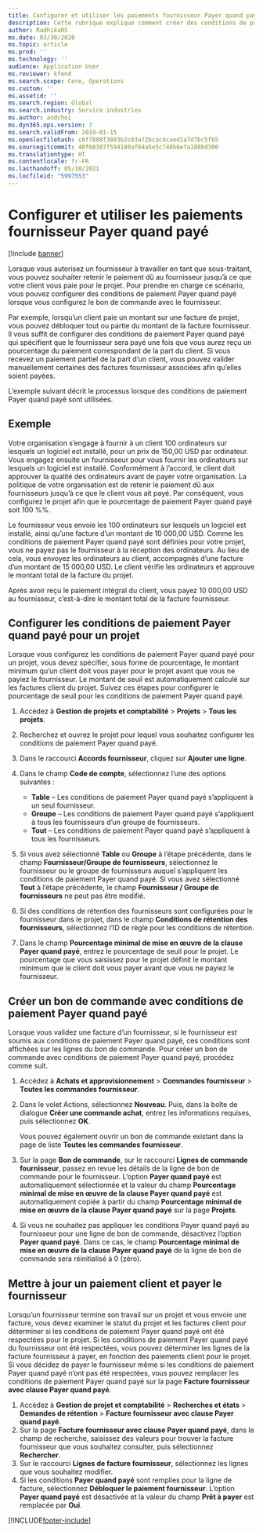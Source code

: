 ```yaml
---
title: Configurer et utiliser les paiements fournisseur Payer quand payé
description: Cette rubrique explique comment créer des conditions de paiement Payer quand payé afin que vous puissiez débloquer des paiements fournisseur partiels, en fonction des paiements des clients.
author: RadhikaRS
ms.date: 03/30/2020
ms.topic: article
ms.prod: ''
ms.technology: ''
audience: Application User
ms.reviewer: kfend
ms.search.scope: Core, Operations
ms.custom: ''
ms.assetid: ''
ms.search.region: Global
ms.search.industry: Service industries
ms.author: andchoi
ms.dyn365.ops.version: 7
ms.search.validFrom: 2019-01-15
ms.openlocfilehash: c6f7888f3803b2c83a72bcac4caed1a7d7bc5f65
ms.sourcegitcommit: 40f68387f594180af64a5e5c748b6efa188bd300
ms.translationtype: HT
ms.contentlocale: fr-FR
ms.lasthandoff: 05/10/2021
ms.locfileid: "5997553"
---
```

# <a name="set-up-and-use-pay-when-paid-vendor-payments"></a>Configurer et utiliser les paiements fournisseur Payer quand payé

[!include [banner](../includes/banner.md)]

Lorsque vous autorisez un fournisseur à travailler en tant que sous-traitant, vous pouvez souhaiter retenir le paiement dû au fournisseur jusqu’à ce que votre client vous paie pour le projet. Pour prendre en charge ce scénario, vous pouvez configurer des conditions de paiement Payer quand payé lorsque vous configurez le bon de commande avec le fournisseur.

Par exemple, lorsqu’un client paie un montant sur une facture de projet, vous pouvez débloquer tout ou partie du montant de la facture fournisseur. Il vous suffit de configurer des conditions de paiement Payer quand payé qui spécifient que le fournisseur sera payé une fois que vous aurez reçu un pourcentage du paiement correspondant de la part du client. Si vous recevez un paiement partiel de la part d’un client, vous pouvez valider manuellement certaines des factures fournisseur associées afin qu’elles soient payées.

L’exemple suivant décrit le processus lorsque des conditions de paiement Payer quand payé sont utilisées.

## <a name="example"></a>Exemple

Votre organisation s’engage à fournir à un client 100 ordinateurs sur lesquels un logiciel est installé, pour un prix de 150,00 USD par ordinateur. Vous engagez ensuite un fournisseur pour vous fournir les ordinateurs sur lesquels un logiciel est installé. Conformément à l’accord, le client doit approuver la qualité des ordinateurs avant de payer votre organisation. La politique de votre organisation est de retenir le paiement dû aux fournisseurs jusqu’à ce que le client vous ait payé. Par conséquent, vous configurez le projet afin que le pourcentage de paiement Payer quand payé soit 100 %%.

Le fournisseur vous envoie les 100 ordinateurs sur lesquels un logiciel est installé, ainsi qu’une facture d’un montant de 10 000,00 USD. Comme les conditions de paiement Payer quand payé sont définies pour votre projet, vous ne payez pas le fournisseur à la réception des ordinateurs. Au lieu de cela, vous envoyez les ordinateurs au client, accompagnés d’une facture d’un montant de 15 000,00 USD. Le client vérifie les ordinateurs et approuve le montant total de la facture du projet.

Après avoir reçu le paiement intégral du client, vous payez 10 000,00 USD au fournisseur, c’est-à-dire le montant total de la facture fournisseur.

## <a name="set-up-pwp-terms-for-a-project"></a>Configurer les conditions de paiement Payer quand payé pour un projet

Lorsque vous configurez les conditions de paiement Payer quand payé pour un projet, vous devez spécifier, sous forme de pourcentage, le montant minimum qu’un client doit vous payer pour le projet avant que vous ne payiez le fournisseur. Le montant de seuil est automatiquement calculé sur les factures client du projet. Suivez ces étapes pour configurer le pourcentage de seuil pour les conditions de paiement Payer quand payé.

1. Accédez à **Gestion de projets et comptabilité** \> **Projets** \> **Tous les projets**.
2. Recherchez et ouvrez le projet pour lequel vous souhaitez configurer les conditions de paiement Payer quand payé.
3. Dans le raccourci **Accords fournisseur**, cliquez sur **Ajouter une ligne**.
3. Dans le champ **Code de compte**, sélectionnez l’une des options suivantes :

    - **Table** – Les conditions de paiement Payer quand payé s’appliquent à un seul fournisseur.
    - **Groupe** – Les conditions de paiement Payer quand payé s’appliquent à tous les fournisseurs d’un groupe de fournisseurs.
    - **Tout** – Les conditions de paiement Payer quand payé s’appliquent à tous les fournisseurs.

4. Si vous avez sélectionné **Table** ou **Groupe** à l’étape précédente, dans le champ **Fournisseur/Groupe de fournisseurs**, sélectionnez le fournisseur ou le groupe de fournisseurs auquel s’appliquent les conditions de paiement Payer quand payé. Si vous avez sélectionné **Tout** à l’étape précédente, le champ **Fournisseur / Groupe de fournisseurs** ne peut pas être modifié.
5. Si des conditions de rétention des fournisseurs sont configurées pour le fournisseur dans le projet, dans le champ **Conditions de rétention des fournisseurs**, sélectionnez l’ID de règle pour les conditions de rétention.
6. Dans le champ **Pourcentage minimal de mise en œuvre de la clause Payer quand payé**, entrez le pourcentage de seuil pour le projet. Le pourcentage que vous saisissez pour le projet définit le montant minimum que le client doit vous payer avant que vous ne payiez le fournisseur.

## <a name="create-a-po-that-has-pwp-terms"></a>Créer un bon de commande avec conditions de paiement Payer quand payé

Lorsque vous validez une facture d’un fournisseur, si le fournisseur est soumis aux conditions de paiement Payer quand payé, ces conditions sont affichées sur les lignes du bon de commande. Pour créer un bon de commande avec conditions de paiement Payer quand payé, procédez comme suit.

1. Accédez à **Achats et approvisionnement** \> **Commandes fournisseur** \> **Toutes les commandes fournisseur**.
2. Dans le volet Actions, sélectionnez **Nouveau**. Puis, dans la boîte de dialogue **Créer une commande achat**, entrez les informations requises, puis sélectionnez **OK**.

    Vous pouvez également ouvrir un bon de commande existant dans la page de liste **Toutes les commandes fournisseur**.

4. Sur la page **Bon de commande**, sur le raccourci **Lignes de commande fournisseur**, passez en revue les détails de la ligne de bon de commande pour le fournisseur. L’option **Payer quand payé** est automatiquement sélectionnée et la valeur du champ **Pourcentage minimal de mise en œuvre de la clause Payer quand payé** est automatiquement copiée à partir du champ **Pourcentage minimal de mise en œuvre de la clause Payer quand payé** sur la page **Projets**.
6. Si vous ne souhaitez pas appliquer les conditions Payer quand payé au fournisseur pour une ligne de bon de commande, désactivez l’option **Payer quand payé**. Dans ce cas, le champ **Pourcentage minimal de mise en œuvre de la clause Payer quand payé** de la ligne de bon de commande sera réinitialisé à 0 (zéro).

## <a name="update-a-customer-payment-and-pay-the-vendor"></a>Mettre à jour un paiement client et payer le fournisseur

Lorsqu’un fournisseur termine son travail sur un projet et vous envoie une facture, vous devez examiner le statut du projet et les factures client pour déterminer si les conditions de paiement Payer quand payé ont été respectées pour le projet. Si les conditions de paiement Payer quand payé du fournisseur ont été respectées, vous pouvez déterminer les lignes de la facture fournisseur à payer, en fonction des paiements client pour le projet. Si vous décidez de payer le fournisseur même si les conditions de paiement Payer quand payé n’ont pas été respectées, vous pouvez remplacer les conditions de paiement Payer quand payé sur la page **Facture fournisseur avec clause Payer quand payé**.

1. Accédez à **Gestion de projet et comptabilité** \> **Recherches et états** \> **Demandes de rétention** \> **Facture fournisseur avec clause Payer quand payé**.
2. Sur la page **Facture fournisseur avec clause Payer quand payé**, dans le champ de recherche, saisissez des valeurs pour trouver la facture fournisseur que vous souhaitez consulter, puis sélectionnez **Rechercher**.
3. Sur le raccourci **Lignes de facture fournisseur**, sélectionnez les lignes que vous souhaitez modifier.
4. Si les conditions **Payer quand payé** sont remplies pour la ligne de facture, sélectionnez **Débloquer le paiement fournisseur**. L’option **Payer quand payé** est désactivée et la valeur du champ **Prêt à payer** est remplacée par **Oui**.


[!INCLUDE[footer-include](../includes/footer-banner.md)]